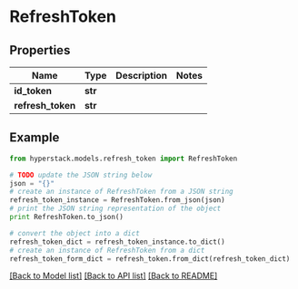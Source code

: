 # RefreshToken


## Properties

Name | Type | Description | Notes
------------ | ------------- | ------------- | -------------
**id_token** | **str** |  | 
**refresh_token** | **str** |  | 

## Example

```python
from hyperstack.models.refresh_token import RefreshToken

# TODO update the JSON string below
json = "{}"
# create an instance of RefreshToken from a JSON string
refresh_token_instance = RefreshToken.from_json(json)
# print the JSON string representation of the object
print RefreshToken.to_json()

# convert the object into a dict
refresh_token_dict = refresh_token_instance.to_dict()
# create an instance of RefreshToken from a dict
refresh_token_form_dict = refresh_token.from_dict(refresh_token_dict)
```
[[Back to Model list]](../README.md#documentation-for-models) [[Back to API list]](../README.md#documentation-for-api-endpoints) [[Back to README]](../README.md)


